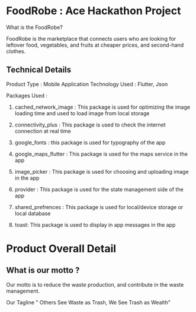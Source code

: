 # FoodRobe : Ace Hackathon Project
What is the FoodRobe? 

FoodRobe is the marketplace that connects users who are looking for leftover food, vegetables, and fruits at cheaper prices, and second-hand clothes. 



## Technical Details

Product Type :  Mobile Application
Technology Used : Flutter, Json

Packages Used : 

1. cached_network_image : This package is used for optimizing the image loading time and used to load image from local storage

2. connectivity_plus : This package is used to check the internet connection at real time
3. google_fonts : this package is used for typography of the app
4. google_maps_flutter :  This package is used for the maps service in the app 
5. image_picker :  This package is used  for choosing and uploading image in the app
6. provider :  This package is used for the state management side of the app
7. shared_prefrences : This package is used for local/device storage or local database
8. toast:  This package is used to display in app messages in the app 


# Product Overall Detail

## What is our motto ? 

Our motto is to reduce the waste production, and contribute in the waste management. 

Our Tagline " Others See Waste as Trash, We See Trash as Wealth" 





